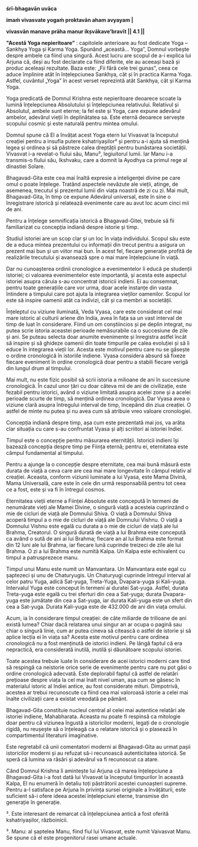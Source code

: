 **śrī-bhagavān uvāca**

**imaṁ vivasvate yogaṁ proktavān aham avyayam |**

**vivasvān manave prāha manur ikṣvākave’bravīt || 4.1 ||**

**"Acestǎ Yoga nepieritoare”** : capitolele anterioare au fost dedicate Yoga – Sankhya Yoga și Karma Yoga. Spunând  „aceastǎ... Yoga”, Domnul vorbește despre ambele ca fiind una singură. Acest lucru are scopul de a-i explica lui Arjuna că, deși au fost declarate ca fiind diferite, ele au aceeași bază și produc aceleași rezultate. Baza este: „Fii fără cele trei gunas”, ceea ce aduce împlinire atât în înțelepciunea Sankhya, cât și în practica Karma Yoga. Astfel, cuvântul „Yoga” în acest verset reprezintă atât Sankhya, cât și Karma Yoga.

Yoga predicată de Domnul Krishna este nepieritoare deoarece scoate la lumină înțelepciunea Absolutului și înțelepciunea relativului. Relativul și Absolutul, ambele sunt eterne; la fel este și Yoga, care expune adevărul ambelor, adevărul vieții în deplinătatea sa. Este eternă deoarece servește scopului cosmic și este naturală pentru mintea omului.

Domnul spune că El a învățat acest Yoga etern lui Vivasvat la începutul creației pentru a insufla putere kshatriyașilor² și pentru a-i ajuta să mențină legea și ordinea și să păstreze calea dreptății pentru bunăstarea societății. Vivasvat i-a revelat-o fiului său, Manu³, legiuitorul lumii. Iar Manu i-a transmis-o fiului său, Ikshvaku, care a domnit la Ayodhya ca primul rege al dinastiei Solare.

Bhagavad-Gita este cea mai înaltă expresie a inteligenței divine pe care omul o poate înțelege. Tratând aspectele nevăzute ale vieții, atinge, de asemenea, trecutul și prezentul lumii din viața noastră de zi cu zi. Mai mult, Bhagavad-Gita, în timp ce expune Adevărul universal, este în sine o înregistrare istorică și relatează evenimente care au avut loc acum cinci mii de ani.

Pentru a înțelege semnificația istorică a Bhagavad-Gitei, trebuie să fii familiarizat cu concepția indiană despre istorie și timp.

Studiul istoriei are un scop clar și un loc în viața individului. Scopul său este de a educa mintea prezentului cu informații din trecut pentru a asigura un prezent mai bun și un viitor mai bun. În acest fel, fiecare generație profită de realizările trecutului și avansează spre o mai mare înțelepciune în viață.

Dar nu cunoașterea ordinii cronologice a evenimentelor îi educă pe studenții istoriei; ci valoarea evenimentelor este importantă, și acesta este aspectul istoriei asupra căruia s-au concentrat istoricii indieni. Ei au consemnat, pentru toate generațiile care vor urma, doar acele instanțe din vasta întindere a timpului care pot ajuta la integrarea vieților oamenilor. Scopul lor este să inspire oamenii atât ca indivizi, cât și ca membri ai societății.

Înțeleptul cu viziune iluminată, Veda Vyasa, care este considerat cel mai mare istoric al culturii ariene din India, avea în fața sa un vast interval de timp de luat în considerare. Fiind un om conștiincios și pe deplin integrat, nu putea scrie istoria aceastei perioade nemăsurabile ca o succesiune de zile și ani. Se puteau selecta doar anumite evenimente și înregistra astfel încât să inspire și să ghideze oamenii din toate timpurile pe calea evoluției și să îi educe în integrarea vieții lor. Acesta este motivul pentru care nu se găsește o ordine cronologică în istoriile indiene. Vyasa considera absurd să fixeze fiecare eveniment în ordine cronologică doar pentru a stabili fiecare verigă din lungul drum al timpului.

Mai mult, nu este fizic posibil să scrii istoria a milioane de ani în succesiune cronologică. În cazul unor țări cu doar câteva mii de ani de civilizație, este fezabil pentru istorici, având o viziune limitată asupra acelei zone și a acelei perioade scurte de timp, să mențină ordinea cronologică. Dar Vyasa avea o viziune clară asupra întregului interval de timp, începând din ziua creației. O astfel de minte nu putea și nu avea cum să atribuie vreo valoare cronologiei.

Concepția indiană despre timp, așa cum este prezentată mai jos, va arăta clar situația cu care s-au confruntat Vyasa și alți scriitori ai istoriei Indiei.

Timpul este o concepție pentru măsurarea eternității. Istoricii indieni își bazează concepția despre timp pe Ființa eternă; pentru ei, eternitatea este câmpul fundamental al timpului.

Pentru a ajunge la o concepție despre eternitate, cea mai bună măsură este durata de viață a ceva care are cea mai mare longevitate în câmpul relativ al creației. Aceasta, conform viziunii luminate a lui Vyasa, este Mama Divină, Mama Universală, care este în cele din urmă responsabilă pentru tot ceea ce a fost, este și va fi în întregul cosmos.

Eternitatea vieții eterne a Ființei Absolute este concepută în termeni de nenumărate vieți ale Mamei Divine, o singură viață a acesteia cuprinzând o mie de cicluri de viață ale Domnului Shiva. O viață a Domnului Shiva acoperă timpul a o mie de cicluri de viață ale Domnului Vishnu. O viață a Domnului Vishnu este egală cu durata a o mie de cicluri de viață ale lui Brahma, Creatorul. O singură durată de viață a lui Brahma este concepută ca având o sută de ani ai lui Brahma; fiecare an al lui Brahma este format din 12 luni ale lui Brahma, iar fiecare lună cuprinde treizeci de zile ale lui Brahma. O zi a lui Brahma este numită Kalpa. Un Kalpa este echivalent cu timpul a patrusprezece manu.

Timpul unui Manu este numit un Manvantara. Un Manvantara este egal cu șaptezeci și unu de Chaturyugis. Un Chaturyugi cuprinde întregul interval al celor patru Yuga, adică Sat-yuga, Treta-Yuga, Dvapara-yuga și Kali-yuga. Intervalul Yuga este conceput în termeni ai duratei Sat-yuga. Astfel, durata Treta-yuga este egală cu trei sferturi din cea a Sat-yuga; durata Dvapara-yuga este jumătate din cea a Sat-yuga, iar durata Kali-yuga este un sfert din cea a Sat-yuga. Durata Kali-yuga este de 432.000 de ani din viața omului.

Acum, ia în considerare timpul creației: de câte miliarde de trilioane de ani există lumea? Chiar dacă relatarea unui singur an ar ocupa o pagină sau chiar o singură linie, cum ar putea cineva să citească o astfel de istorie și să aplice lecția ei în viața sa? Acesta este motivul pentru care ordinea cronologică nu a fost menținută de istorici indieni. Pe lângă faptul că era nepractică, era considerată inutilă, inutilă și dăunătoare scopului istoriei.

Toate acestea trebuie luate în considerare de acei istorici moderni care tind să respingă ca neistorie orice serie de evenimente pentru care nu pot găsi o ordine cronologică adecvată. Este deplorabil faptul că astfel de relatări prețioase despre viața la cel mai înalt nivel uman, așa cum se găsesc în materialul istoric al Indiei antice, au fost considerate mituri. Dimpotrivă, acestea ar trebui recunoscute ca fiind cea mai valoroasă istorie a celei mai înalte civilizații care a existat vreodată pe pământ.

Bhagavad-Gita constituie nucleul central al celei mai autentice relatări ale istoriei indiene, Mahabharata. Aceasta nu poate fi respinsă ca mitologie doar pentru că viziunea îngustă a istoricilor moderni, legați de o cronologie rigidă, nu reușește să o înțeleagă ca o relatare istorică și o plasează în compartimentul literaturii imaginative.

Este regretabil că unii comentatori moderni ai Bhagavad-Gita au urmat pașii istoricilor moderni și au refuzat să-i recunoască autenticitatea istorică. Se speră că lumina va răsări și adevărul va fi recunoscut ca atare.

Când Domnul Krishna îi amintește lui Arjuna că marea înțelepciune a Bhagavad-Gita i-a fost dată lui Vivasvat la începutul timpurilor în această Kalpa, El nu enumeră în detaliu toți păstrătorii acestei cunoașteri supreme. Pentru a-l satisface pe Arjuna în privința sursei originale a învățăturii, este suficient să-i ofere ideea acestei înțelepciuni eterne, transmise din generație în generație.

². Este interesant de remarcat că înțelepciunea antică a fost oferită kshatriyașilor, războinicii.

³. Manu: al șaptelea Manu, fiind fiul lui Vivasvat, este numit Vaivasvat Manu. Se spune că el este progenitorul rasei umane actuale.

